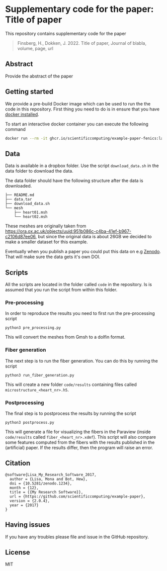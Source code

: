 # Supplementary code for the paper: Title of paper


This repository contains supplementary code for the paper
> Finsberg, H., Dokken, J. 2022.
> Title of paper, Journal of blabla, volume, page, url


## Abstract
Provide the abstract of the paper

## Getting started

We provide a pre-build Docker image which can be used to run the the code in this repository. First thing you need to do is in ensure that you have [docker installed](https://docs.docker.com/get-docker/).

To start an interactive docker container you can execute the following command

```bash
docker run --rm -it ghcr.io/scientificcomputing/example-paper-fenics:latest
```

## Data

Data is available in a dropbox folder. Use the script `download_data.sh` in the data folder to download the data.

The data folder should have the following structure after the data is downloaded.
```
├── README.md
├── data.tar
├── download_data.sh
└── mesh
    ├── heart01.msh
    └── heart02.msh
```
These meshes are originally taken from <https://ora.ox.ac.uk/objects/uuid:951b086c-c4ba-41ef-b967-c2106d87ee06>, but since the original data is about 26GB we decided to make a smaller dataset for this example.

Eventually when you publish a paper you could put this data on e.g [Zenodo](https://zenodo.org). That will make sure the data gets it's own DOI.


## Scripts
All the scripts are located in the folder called `code` in the repository. Is is assumed that you run the script from within this folder.

### Pre-processing
In order to reproduce the results you need to first run the pre-processing script
```
python3 pre_processing.py
```
This will convert the meshes from Gmsh to a dolfin format.

### Fiber generation
The next step is to run the fiber generation. You can do this by running the script
```
python3 run_fiber_generation.py
```
This will create a new folder `code/results` containing files called `microstructure_<heart_nr>.h5`.

### Postprocessing
The final step is to postprocess the results by running the script
```
python3 postprocess.py
```
This will generate a file for visualizing the fibers in the Paraview (inside `code/results` called  `fiber_<heart_nr>.xdmf`). This script will also compare some features computed from the fibers with the results published in the (artificial) paper. If the results differ, then the program will raise an error.




## Citation

```
@software{Lisa_My_Research_Software_2017,
  author = {Lisa, Mona and Bot, Hew},
  doi = {10.5281/zenodo.1234},
  month = {12},
  title = {{My Research Software}},
  url = {https://github.com/scientificcomputing/example-paper},
  version = {2.0.4},
  year = {2017}
}
```


## Having issues
If you have any troubles please file and issue in the GitHub repository.

## License
MIT
